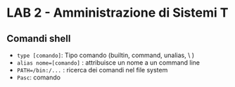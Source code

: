 # LAB 2 - Amministrazione di Sistemi T

## Comandi shell
- ```type [comando]```: Tipo comando (builtin, command, unalias, \ )
- ```alias nome=[comando]``` : attribuisce un nome a un command line 
- ```PATH=/bin:/...``` : ricerca dei comandi nel file system 
- ```Pasc```: comando
